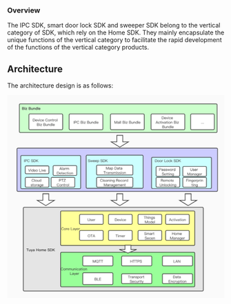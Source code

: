 ### Overview

The IPC SDK, smart door lock SDK and sweeper SDK belong to the vertical category of SDK, which rely on the Home SDK. They mainly encapsulate the unique functions of the vertical category to facilitate the rapid development of the functions of the vertical category products.

## Architecture

The architecture design is as follows:

![Architecture](images/Integrated-20200526102906279.jpg)
